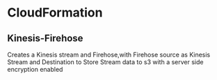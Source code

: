 # CloudFormation

## **Kinesis-Firehose** 
Creates a Kinesis stream and Firehose,with Firehose source as Kinesis Stream and Destination to Store Stream data to s3
with a server side encryption enabled
 
 
